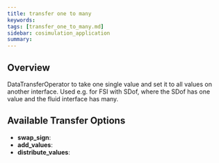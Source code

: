 ```yaml
---
title: transfer one to many
keywords: 
tags: [transfer_one_to_many.md]
sidebar: cosimulation_application
summary: 
---
```

## Overview
DataTransferOperator to take one single value and set it to all values on another interface. Used e.g. for FSI with SDof, where the SDof has one value and the fluid interface has many.

## Available Transfer Options
- **swap_sign**:
- **add_values**:
- **distribute_values**: